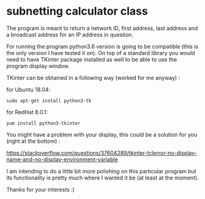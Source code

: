 # subnetting calculator class

The program is meant to return a network ID, first address, last address and a broadcast address
for an IP address in question. 

For running the program python3.6 version is going to be compatible (this is the only version I have tested it on).
On top of a standard library you would need to have TKinter package installed as well to be able to use
the program display window. 

TKinter can be obtained in a following way (worked for me anyway) :

for Ubuntu 18.04:
```
sudo apt-get install python3-tk
```

for RedHat 8.0.1:
```
yum install python3-tkinter
```

You might have a problem with your display, this could be a solution for you (right at the bottom) :

https://stackoverflow.com/questions/37604289/tkinter-tclerror-no-display-name-and-no-display-environment-variable


I am intending to do a little bit more polishing on this particular program but its functionality is pretty much
where I wanted it be (at least at the moment).

Thanks for your interests :)




